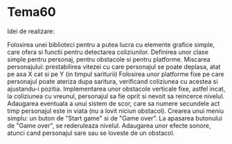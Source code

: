# Tema60

Idei de realizare:

Folosirea unei biblioteci pentru a putea lucra cu elemente grafice simple, care ofera si functii pentru detectarea coliziunilor.
Definirea unor clase simple pentru personaj, pentru obstacole si pentru platforme.
Miscarea personajului: prestabilirea vitezei cu care personajul se poate deplasa, atat pe axa X cat si pe Y (in timpul sariturii)
Folosirea unor platforme fixe pe care personajul poate ateriza dupa saritura, verificand coliziunea cu acestea si ajustandu-i pozitia.
Implementarea unor obstacole verticale fixe, astfel incat, la coliziunea cu vreunul, personajul sa fie oprit si nevoit sa reincerce nivelul.
Adaugarea eventuala a unui sistem de scor, care sa numere secundele act timp personajul este in viata (nu a lovit niciun obstacol).
Crearea unui meniu simplu: un buton de "Start game" si de "Game over". La apasarea butonului de "Game over", se rederuleaza nivelul.
Adaugarea unor efecte sonore, atunci cand personajul sare sau se loveste de un obstacol.
